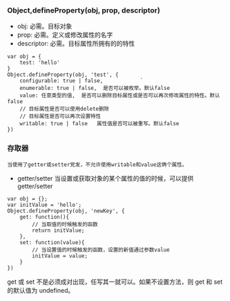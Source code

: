 ### Object,defineProperty(obj, prop, descriptor)

- obj: 必需。目标对象
- prop: 必需。定义或修改属性的名字
- descriptor: 必需。目标属性所拥有的的特性

```
var obj = {
    test: 'hello'
}
Object.defineProperty(obj, 'test', {
    configurable: true | false,            `
    enumerable: true | false,  是否可以被枚举。默认false
    value: 任意类型的值,  是否可以删除目标属性或是否可以再次修改属性的特性。默认 false
    // 目标属性是否可以使用delete删除
    // 目标属性是否可以再次设置特性
    writable: true | false   属性值是否可以被重写。默认false
})
```

### 存取器

`当使用了getter或setter党发，不允许使用writable和value这俩个属性。`

- getter/setter 当设置或获取对象的某个属性的值的时候，可以提供 getter/setter

```
var obj = {};
var initValue = 'hello';
Object.defineProperty(obj, 'newKey', {
    get: function(){
        // 当取值的时候触发的函数
        return initValue;
    },
    set: function(value){
        // 当设置值的时候触发的函数，设置的新值通过参数value
        initValue = value;
    }
})
```

get 或 set 不是必须成对出现，任写其一就可以。如果不设置方法，则 get 和 set 的默认值为 undefined。
